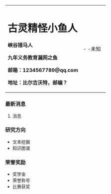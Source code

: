 <table border="0">
  <tr>
    <td width="75%">
      <h1>古灵精怪小鱼人</h1>
      <p><b>峡谷猎马人</b></p>
      <p><b>九年义务教育漏网之鱼</b></p>
      <p><b>邮箱：1234567789@qq.com</b></p>
      <p><b>地址：比尔吉沃特，邮编？</b></p>
    </td>
    <td width="25%
      <img src="/zhengjianzhao.jpg" width="100%">        - -未知
    </td>
  </tr>
</table>

### 最新消息
1.  消息


### 研究方向
- 文本挖掘
- 知识图谱

### 荣誉奖励
  - 奖学金
  - 荣誉称号
  - 比赛获奖
